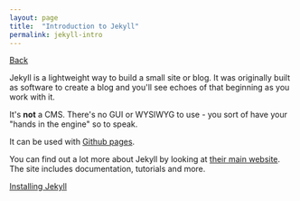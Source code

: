```yaml
---
layout: page
title:  "Introduction to Jekyll"
permalink: jekyll-intro
---
```

[Back](/)

Jekyll is a lightweight way to build a small site or blog. It was originally built as software to create a blog and you'll see echoes of that beginning as you work with it.

It's <strong>not</strong> a CMS. There's no GUI or WYSIWYG to use - you sort of have your "hands in the engine" so to speak.

It can be used with <a href="https://pages.github.com/">Github pages</a>.

You can find out a lot more about Jekyll by looking at <a href="http://jekyllrb.com/"> their main website</a>. The site includes documentation, tutorials and more.

[Installing Jekyll](/jekyll-install)